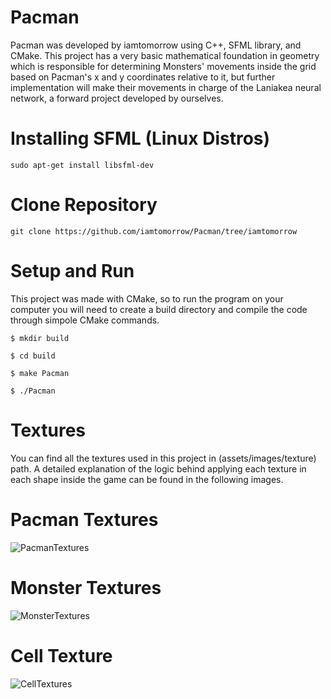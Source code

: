# Pacman
Pacman was developed by iamtomorrow using C++, SFML library, and CMake. This project has a very basic mathematical foundation in geometry which is responsible for determining Monsters' movements inside the grid based on Pacman's x and y coordinates relative to it, but further implementation will make their movements in charge of the Laniakea neural network, a forward project developed by ourselves.

# Installing SFML (Linux Distros)
```
sudo apt-get install libsfml-dev
```

# Clone Repository
```
git clone https://github.com/iamtomorrow/Pacman/tree/iamtomorrow
```

# Setup and Run
This project was made with CMake, so to run the program on your computer you will need to create a build directory and compile the code through simpole CMake commands.
```
$ mkdir build
```
```
$ cd build
```
```
$ make Pacman
```
```
$ ./Pacman
```

# Textures
You can find all the textures used in this project in (assets/images/texture) path. A detailed explanation of the logic behind applying each texture in each shape inside the game can be found in the following images.

# Pacman Textures
![PacmanTextures](https://github.com/iamtomorrow/Pacman/assets/72582696/6fdad860-0447-471b-8772-c80af0cd784a)

# Monster Textures
![MonsterTextures](https://github.com/iamtomorrow/Pacman/assets/72582696/c300fa44-5105-4e07-bb0b-4c9f59149758)

# Cell Texture
![CellTextures](https://github.com/iamtomorrow/Pacman/assets/72582696/dcc96981-68f6-4e67-97b5-b7e85566575c)
